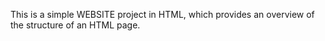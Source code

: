 This is a simple WEBSITE project in HTML, which provides an overview of the structure of an HTML page.
